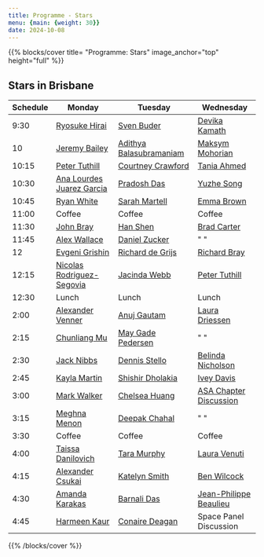 ```yaml
---
title: Programme - Stars
menu: {main: {weight: 30}}
date: 2024-10-08
---
```


{{% blocks/cover title= "Programme: Stars" image_anchor="top" height="full" %}}
## Stars in Brisbane

| Schedule | Monday | Tuesday | Wednesday |
| -------- | ---------------- | ---------------- | ---------------- |
| 9:30 | [Ryosuke Hirai](speakers/ryosuke-hirai/_index.md) | [Sven Buder](speakers/sven-buder/_index.md) | [Devika Kamath](speakers/devika-kamath/_index.md) |
| 10 | [Jeremy Bailey](speakers/jeremy-bailey/_index.md) | [Adithya Balasubramaniam](speakers/adithya-balasubramaniam/_index.md) | [Maksym Mohorian](speakers/maksym-mohorian/_index.md) |
| 10:15 | [Peter Tuthill](speakers/peter-tuthill/_index.md) | [Courtney Crawford](speakers/courtney-crawford/_index.md) | [Tania Ahmed](speakers/tania-ahmed/_index.md) |
| 10:30 | [Ana Lourdes Juarez Garcia](speakers/ana-lourdes-juarez-garcia/_index.md) | [Pradosh Das](speakers/pradosh-das/_index.md) | [Yuzhe Song](speakers/yuzhe-song/_index.md) |
| 10:45 | [Ryan White](speakers/ryan-white/_index.md) | [Sarah Martell](speakers/sarah-martell/_index.md) | [Emma Brown](speakers/emma-brown/_index.md) |
| 11:00 | Coffee | Coffee | Coffee |
| 11:30 | [John Bray](speakers/john-bray/_index.md) | [Han Shen](speakers/han-shen/_index.md)  | [Brad Carter](speakers/brad-carter/_index.md) |
| 11:45 | [Alex Wallace](speakers/alex-wallace/_index.md) | [Daniel Zucker](speakers/daniel-zucker/_index.md) | " "|
| 12 | [Evgeni Grishin](speakers/evgeni-grishin/_index.md) | [Richard de Grijs](speakers/richard-de-grijs/_index.md) | [Richard Bray](speakers/richard-bray/_index.md) |
| 12:15 | [Nicolas Rodriguez-Segovia](speakers/nicolas-rodriguez-segovia/_index.md) | [Jacinda Webb](speakers/jacinda-webb/_index.md) | [Peter Tuthill](speakers/peter-tuthill-2/_index.md) |
| 12:30 | Lunch | Lunch | Lunch |
| 2:00 | [Alexander Venner](speakers/alexander-venner/_index.md) | [Anuj Gautam](speakers/anuj-gautam/_index.md) | [Laura Driessen](speakers/laura-driessen/_index.md) |
| 2:15 | [Chunliang Mu](speakers/chunliang-mu/_index.md) | [May Gade Pedersen](speakers/may-gade-pedersen/_index.md) | " " |
| 2:30 | [Jack Nibbs](speakers/jack-nibbs/_index.md) | [Dennis Stello](speakers/dennis-stello/_index.md) | [Belinda Nicholson](speakers/belinda-nicholson/_index.md) |
| 2:45 | [Kayla Martin](speakers/kayla-martin/_index.md) | [Shishir Dholakia](speakers/shishir-dholakia/_index.md) | [Ivey Davis](speakers/ivey-davis/_index.md) |
| 3:00 | [Mark Walker](speakers/mark-walker/_index.md) | [Chelsea Huang](speakers/chelsea-huang/_index.md) | [ASA Chapter Discussion](speakers/asa-chapter/_index.md) |
| 3:15 | [Meghna Menon](speakers/meghna-menon/_index.md) | [Deepak Chahal](speakers/deepak-chahal/_index.md) | " " |
| 3:30 | Coffee | Coffee | Coffee |
| 4:00 |  [Taissa Danilovich](speakers/taissa-danilovich/_index.md)| [Tara Murphy](speakers/tara-murphy/_index.md) | [Laura Venuti](speakers/laura-venuti/_index.md) |
| 4:15 | [Alexander Csukai](speakers/alexander-csukai/_index.md) | [Katelyn Smith](speakers/katelyn-smith/_index.md) | [Ben Wilcock](speakers/ben-wilcock/_index.md)|
| 4:30 | [Amanda Karakas](speakers/amanda-karakas/_index.md) | [Barnali Das](speakers/barnali-das/_index.md) | [Jean-Philippe Beaulieu](speakers/jean-philippe-beaulieu/_index.md)|
| 4:45 |  [Harmeen Kaur](speakers/harmeen-kaur/_index.md)|[Conaire Deagan](speakers/conaire-deagan/_index.md) | Space Panel Discussion|

{{% /blocks/cover %}}
